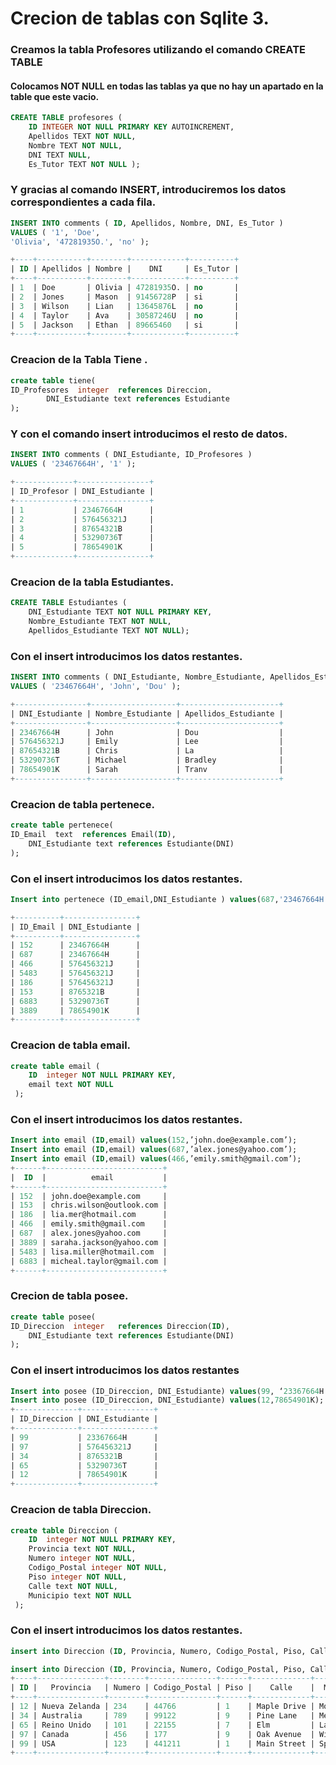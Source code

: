 # Crecion de tablas con Sqlite 3.

### Creamos la tabla Profesores utilizando el comando CREATE TABLE
#### Colocamos NOT NULL en todas las tablas ya que no hay un apartado en la table que este vacio.  

``` sql
CREATE TABLE profesores (
    ID INTEGER NOT NULL PRIMARY KEY AUTOINCREMENT,
    Apellidos TEXT NOT NULL,
    Nombre TEXT NOT NULL,
    DNI TEXT NULL,
    Es_Tutor TEXT NOT NULL );
```
### Y gracias al comando INSERT, introduciremos los datos correspondientes a cada fila.
```sql
INSERT INTO comments ( ID, Apellidos, Nombre, DNI, Es_Tutor )
VALUES ( '1', 'Doe',
'Olivia', '47281935O.', 'no' );

+----+-----------+--------+------------+----------+
| ID | Apellidos | Nombre |    DNI     | Es_Tutor |
+----+-----------+--------+------------+----------+
| 1  | Doe       | Olivia | 47281935O. | no       |
| 2  | Jones     | Mason  | 91456728P  | si       |
| 3  | Wilson    | Lian   | 13645876L  | no       |
| 4  | Taylor    | Ava    | 30587246U  | no       |
| 5  | Jackson   | Ethan  | 89665460   | si       |
+----+-----------+--------+------------+----------+
```


### Creacion de la Tabla Tiene .

```sql
create table tiene(
ID_Profesores  integer  references Direccion,
        DNI_Estudiante text references Estudiante
);
```
### Y con el comando insert introducimos el resto de datos.
```sql
INSERT INTO comments ( DNI_Estudiante, ID_Profesores )
VALUES ( '23467664H', '1' );

+-------------+----------------+
| ID_Profesor | DNI_Estudiante |
+-------------+----------------+
| 1           | 23467664H      |
| 2           | 576456321J     |
| 3           | 87654321B      |
| 4           | 53290736T      |
| 5           | 78654901K      |
+-------------+----------------+
```
### Creacion de la tabla Estudiantes.
```sql
CREATE TABLE Estudiantes (
    DNI_Estudiante TEXT NOT NULL PRIMARY KEY,
    Nombre_Estudiante TEXT NOT NULL,
    Apellidos_Estudiante TEXT NOT NULL);
```
### Con el insert introducimos los datos restantes.
```sql
INSERT INTO comments ( DNI_Estudiante, Nombre_Estudiante, Apellidos_Estudiante )
VALUES ( '23467664H', 'John', 'Dou' );

+----------------+-------------------+----------------------+
| DNI_Estudiante | Nombre_Estudiante | Apellidos_Estudiante |
+----------------+-------------------+----------------------+
| 23467664H      | John              | Dou                  |
| 576456321J     | Emily             | Lee                  |
| 87654321B      | Chris             | La                   |
| 53290736T      | Michael           | Bradley              |
| 78654901K      | Sarah             | Tranv                |
+----------------+-------------------+----------------------+
```

### Creacion de tabla pertenece.
```sql
create table pertenece(
ID_Email  text	references Email(ID),
	DNI_Estudiante text references Estudiante(DNI)
);
```
### Con el insert introducimos los datos restantes.
```sql
Insert into pertenece (ID_email,DNI_Estudiante ) values(687,'23467664H');

+----------+----------------+
| ID_Email | DNI_Estudiante |
+----------+----------------+
| 152      | 23467664H      |
| 687      | 23467664H      |
| 466      | 576456321J     |
| 5483     | 576456321J     |
| 186      | 576456321J     |
| 153      | 8765321B       |
| 6883     | 53290736T      |
| 3889     | 78654901K      |
+----------+----------------+
```
### Creacion de tabla email.
```sql
create table email (
	ID  integer NOT NULL PRIMARY KEY,
	email text NOT NULL
 );
```
### Con el insert introducimos los datos restantes.
```sql
Insert into email (ID,email) values(152,’john.doe@example.com’);
Insert into email (ID,email) values(687,’alex.jones@yahoo.com’);
Insert into email (ID,email) values(466,’emily.smith@gmail.com’);
+------+--------------------------+
|  ID  |          email           |
+------+--------------------------+
| 152  | john.doe@example.com     |
| 153  | chris.wilson@outlook.com |
| 186  | lia.mer@hotmail.com      |
| 466  | emily.smith@gmail.com    |
| 687  | alex.jones@yahoo.com     |
| 3889 | saraha.jackson@yahoo.com |
| 5483 | lisa.miller@hotmail.com  |
| 6883 | micheal.taylor@gmail.com |
+------+--------------------------+
```

### Crecion de tabla posee.
```sql
create table posee(
ID_Direccion  integer	references Direccion(ID),
	DNI_Estudiante text references Estudiante(DNI)
);
```
### Con el insert introducimos los datos restantes
```sql
Insert into posee (ID_Direccion, DNI_Estudiante) values(99, ‘23367664H’);
Insert into posee (ID_Direccion, DNI_Estudiante) values(12,78654901K);
+--------------+----------------+
| ID_Direccion | DNI_Estudiante |
+--------------+----------------+
| 99           | 23367664H      |
| 97           | 576456321J     |
| 34           | 8765321B       |
| 65           | 53290736T      |
| 12           | 78654901K      |
+--------------+----------------+
```
### Creacion de tabla Direccion.
```sql
create table Direccion (
	ID  integer NOT NULL PRIMARY KEY,
	Provincia text NOT NULL,
	Numero integer NOT NULL,
	Codigo_Postal integer NOT NULL,
	Piso integer NOT NULL,
	Calle text NOT NULL,
	Municipio text NOT NULL
 );
```
### Con el insert introducimos los datos restantes.
```sql
insert into Direccion (ID, Provincia, Numero, Codigo_Postal, Piso, Calle, Municipio) values(99, 'USA', 123, 441211, 1, 'Main Street', 'Springfield');

insert into Direccion (ID, Provincia, Numero, Codigo_Postal, Piso, Calle, Municipio) values(97, 'Canada', 456, 00177, 9, 'Oak Avenue', 'Willowville');
+----+---------------+--------+---------------+------+-------------+--------------+
| ID |   Provincia   | Numero | Codigo_Postal | Piso |    Calle    |  Municipio   |
+----+---------------+--------+---------------+------+-------------+--------------+
| 12 | Nueva Zelanda | 234    | 44766         | 1    | Maple Drive | Mountainview |
| 34 | Australia     | 789    | 99122         | 9    | Pine Lane   | Meadows Town |
| 65 | Reino Unido   | 101    | 22155         | 7    | Elm         | Lakeside     |
| 97 | Canada        | 456    | 177           | 9    | Oak Avenue  | Willowville  |
| 99 | USA           | 123    | 441211        | 1    | Main Street | Springfield  |
+----+---------------+--------+---------------+------+-------------+--------------+
```